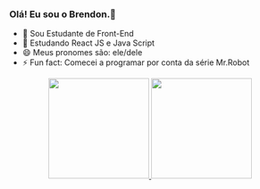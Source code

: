 ### Olá! Eu sou o Brendon.👋

- 🔭 Sou Estudante de Front-End
- 🌱 Estudando React JS e Java Script
- 😄 Meus pronomes são: ele/dele
- ⚡ Fun fact: Comecei  a programar por conta da série Mr.Robot

<div align="center">
  <a href="https://github.com/brendonrodri">
  <img height="180em" src="https://github-readme-stats.vercel.app/api?username=brendonrodri&show_icons=true&theme=dracula&include_all_commits=true&count_private=true"/>
  <img height="180em" src="https://github-readme-stats.vercel.app/api/top-langs/?username=brendonrodri&layout=compact&langs_count=7&theme=dracula"/>
</div>
